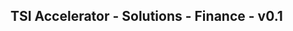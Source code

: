 TSI Accelerator - Solutions - Finance - v0.1
--------------------------------------------------------------------------------------------


